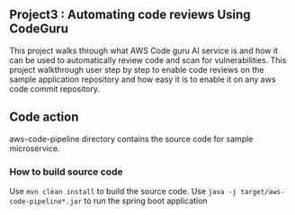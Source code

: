 ## Project3 : Automating code reviews Using CodeGuru
This project walks through what AWS Code guru AI service is and how it can be used to automatically review code and scan for vulnerabilities. This project walkthrough user step by step to enable code reviews on the sample application repository and how easy it is to enable it on any aws code commit repository.
  

## Code action
aws-code-pipeline directory contains the source code for sample microservice.
### How to build source code
Use `mvn clean install` to build the source code. 
Use `java -j target/aws-code-pipeline*.jar` to run the spring boot application